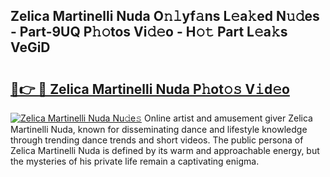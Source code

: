## Zelica Martinelli Nuda O𝚗𝚕yf𝚊ns L𝚎a𝚔ed N𝚞𝚍es - Part-9UQ P𝚑𝚘tos Vi𝚍𝚎o - H𝚘𝚝 Part L𝚎a𝚔s VeGiD

# <h2><a href="http://kf9zea.oniu.top/?m=Zelica+Martinelli+Nuda">🔗👉 🔴 Zelica Martinelli Nuda P𝚑ot𝚘𝚜 V𝚒d𝚎o</a></h2>

[![Zelica Martinelli Nuda Nu𝚍e𝚜](https://i.imgur.com/0qMVB7G.gif)](http://kf9zea.oniu.top/?m=Zelica+Martinelli+Nuda)
Online artist and amusement giver Zelica Martinelli Nuda, known for disseminating dance and lifestyle knowledge through trending dance trends and short videos. The public persona of Zelica Martinelli Nuda is defined by its warm and approachable energy, but the mysteries of his private life remain a captivating enigma.  
